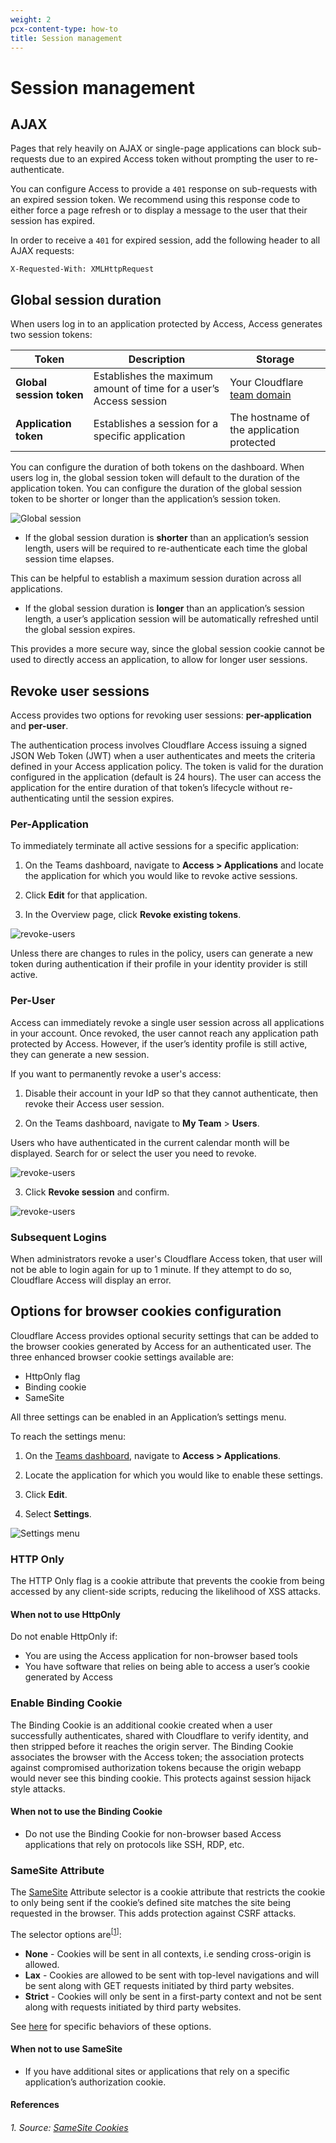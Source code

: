 ```yaml
---
weight: 2
pcx-content-type: how-to
title: Session management
---
```


# Session management

## AJAX

Pages that rely heavily on AJAX or single-page applications can block sub-requests due to an expired Access token without prompting the user to re-authenticate.

You can configure Access to provide a `401` response on sub-requests with an expired session token. We recommend using this response code to either force a page refresh or to display a message to the user that their session has expired.

In order to receive a `401` for expired session, add the following header to all AJAX requests:

`X-Requested-With: XMLHttpRequest`

## Global session duration

When users log in to an application protected by Access, Access generates two session tokens:

<TableWrap>

| Token                    | Description                                                        | Storage                                                              |
| ------------------------ | ------------------------------------------------------------------ | -------------------------------------------------------------------- |
| **Global session token** | Establishes the maximum amount of time for a user’s Access session | Your Cloudflare [team domain](/cloudflare-one/glossary/#team-domain) |
| **Application token**    | Establishes a session for a specific application                   | The hostname of the application protected                            |

</TableWrap>

You can configure the duration of both tokens on the dashboard. When users log in, the global session token will default to the duration of the application token. You can configure the duration of the global session token to be shorter or longer than the application’s session token.

![Global session](../../static/documentation/identity/users/global-session.png)

- If the global session duration is **shorter** than an application’s session length, users will be required to re-authenticate each time the global session time elapses.

This can be helpful to establish a maximum session duration across all applications.

- If the global session duration is **longer** than an application’s session length, a user’s application session will be automatically refreshed until the global session expires.

This provides a more secure way, since the global session cookie cannot be used to directly access an application, to allow for longer user sessions.

## Revoke user sessions

Access provides two options for revoking user sessions: **per-application** and **per-user**.

The authentication process involves Cloudflare Access issuing a signed JSON Web Token (JWT) when a user authenticates and meets the criteria defined in your Access application policy. The token is valid for the duration configured in the application (default is 24 hours). The user can access the application for the entire duration of that token’s lifecycle without re-authenticating until the session expires.

### Per-Application

To immediately terminate all active sessions for a specific application:

1.  On the Teams dashboard, navigate to **Access > Applications** and locate the application for which you would like to revoke active sessions.

2.  Click **Edit** for that application.

3.  In the Overview page, click **Revoke existing tokens**.

![revoke-users](../../static/documentation/identity/users/revoke-token.png)

Unless there are changes to rules in the policy, users can generate a new token during authentication if their profile in your identity provider is still active.

### Per-User

Access can immediately revoke a single user session across all applications in your account. Once revoked, the user cannot reach any application path protected by Access. However, if the user’s identity profile is still active, they can generate a new session.

If you want to permanently revoke a user's access:

1.  Disable their account in your IdP so that they cannot authenticate, then revoke their Access user session.

2.  On the Teams dashboard, navigate to **My Team** > **Users**.

Users who have authenticated in the current calendar month will be displayed. Search for or select the user you need to revoke.

![revoke-users](../../static/documentation/identity/users/connected-user-list.png)

3.  Click **Revoke session** and confirm.

![revoke-users](../../static/documentation/identity/users/revoke-user-session.png)

### Subsequent Logins

When administrators revoke a user's Cloudflare Access token, that user will not be able to login again for up to 1 minute. If they attempt to do so, Cloudflare Access will display an error.

## Options for browser cookies configuration

Cloudflare Access provides optional security settings that can be added to the browser cookies generated by Access for an authenticated user. The three enhanced browser cookie settings available are:

- HttpOnly flag
- Binding cookie
- SameSite

All three settings can be enabled in an Application’s settings menu.

To reach the settings menu:

1.  On the [Teams dashboard](https://dash.teams.cloudflare.com), navigate to **Access > Applications**.

2.  Locate the application for which you would like to enable these settings.

3.  Click **Edit**.

4.  Select **Settings**.

![Settings menu](../../static/documentation/identity/users/cookies.png)

### HTTP Only

The HTTP Only flag is a cookie attribute that prevents the cookie from being accessed by any client-side scripts, reducing the likelihood of XSS attacks.

#### When not to use HttpOnly

Do not enable HttpOnly if:

- You are using the Access application for non-browser based tools
- You have software that relies on being able to access a user’s cookie generated by Access

### Enable Binding Cookie

The Binding Cookie is an additional cookie created when a user successfully authenticates, shared with Cloudflare to verify identity, and then stripped before it reaches the origin server. The Binding Cookie associates the browser with the Access token; the association protects against compromised authorization tokens because the origin webapp would never see this binding cookie. This protects against session hijack style attacks.

#### When not to use the Binding Cookie

- Do not use the Binding Cookie for non-browser based Access applications that rely on protocols like SSH, RDP, etc.

### SameSite Attribute

The [SameSite](https://web.dev/samesite-cookies-explained/) Attribute selector is a cookie attribute that restricts the cookie to only being sent if the cookie’s defined site matches the site being requested in the browser. This adds protection against CSRF attacks.

The selector options are<sup>\[[1](#source)]</sup>:

- **None** - Cookies will be sent in all contexts, i.e sending cross-origin is allowed.
- **Lax** - Cookies are allowed to be sent with top-level navigations and will be sent along with GET requests initiated by third party websites.
- **Strict** - Cookies will only be sent in a first-party context and not be sent along with requests initiated by third party websites.

See [here](https://developer.mozilla.org/en-US/docs/Web/HTTP/Headers/Set-Cookie/SameSite) for specific behaviors of these options.

#### When not to use SameSite

- If you have additional sites or applications that rely on a specific application’s authorization cookie.

#### References

###### 1. <a name="source"></a> Source: [SameSite Cookies](https://developer.mozilla.org/en-US/docs/Web/HTTP/Headers/Set-Cookie/SameSite)
